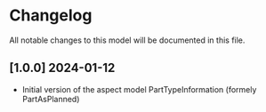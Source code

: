 # Changelog

All notable changes to this model will be documented in this file.

## [1.0.0] 2024-01-12

- Initial version of the aspect model PartTypeInformation (formely PartAsPlanned)
